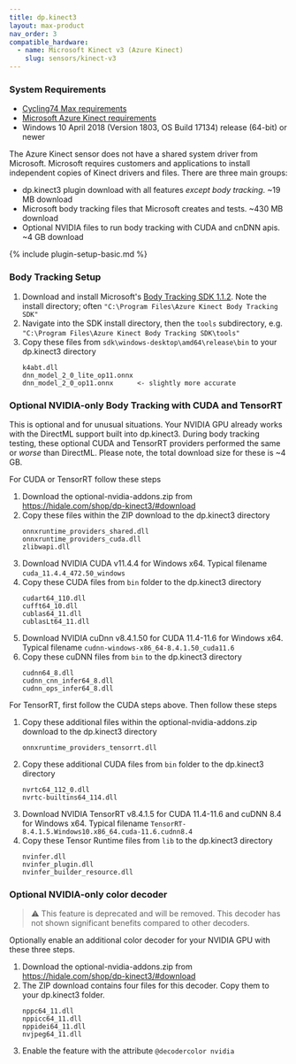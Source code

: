 ```yaml
---
title: dp.kinect3
layout: max-product
nav_order: 3
compatible_hardware:
  - name: Microsoft Kinect v3 (Azure Kinect)
    slug: sensors/kinect-v3
---
```


### System Requirements

* [Cycling74 Max requirements](https://cycling74.com/products/max)
* [Microsoft Azure Kinect requirements](https://docs.microsoft.com/en-us/azure/kinect-dk/system-requirements)
* Windows 10 April 2018 (Version 1803, OS Build 17134) release (64-bit) or newer

The Azure Kinect sensor does not have a shared system driver from Microsoft.
Microsoft requires customers and applications to install independent
copies of Kinect drivers and files. There are three main groups:

* dp.kinect3 plugin download with all features _except body tracking_. ~19 MB download
* Microsoft body tracking files that Microsoft creates and tests. ~430 MB download
* Optional NVIDIA files to run body tracking with CUDA and cnDNN apis. ~4 GB download

{% include plugin-setup-basic.md %}

### Body Tracking Setup

1. Download and install Microsoft's
   [Body Tracking SDK 1.1.2](https://docs.microsoft.com/en-us/azure/kinect-dk/body-sdk-download).
   Note the install directory; often `"C:\Program Files\Azure Kinect Body Tracking SDK"`
2. Navigate into the SDK install directory, then the `tools` subdirectory,
   e.g. `"C:\Program Files\Azure Kinect Body Tracking SDK\tools"`
3. Copy these files from `sdk\windows-desktop\amd64\release\bin` to your dp.kinect3 directory
   ```
   k4abt.dll
   dnn_model_2_0_lite_op11.onnx
   dnn_model_2_0_op11.onnx      <- slightly more accurate
   ```

### Optional NVIDIA-only Body Tracking with CUDA and TensorRT

This is optional and for unusual situations. Your NVIDIA GPU already
works with the DirectML support built into dp.kinect3.
During body tracking testing, these optional CUDA and TensorRT providers
performed the same or _worse_ than DirectML. Please note, the total
download size for these is ~4 GB.

For CUDA or TensorRT follow these steps

1. Download the optional-nvidia-addons.zip from <https://hidale.com/shop/dp-kinect3/#download>
2. Copy these files within the ZIP download to the dp.kinect3 directory
   ```
   onnxruntime_providers_shared.dll
   onnxruntime_providers_cuda.dll
   zlibwapi.dll
   ```
3. Download NVIDIA CUDA v11.4.4 for Windows x64. Typical filename `cuda_11.4.4_472.50_windows`
4. Copy these CUDA files from `bin` folder to the dp.kinect3 directory
   ```
   cudart64_110.dll
   cufft64_10.dll
   cublas64_11.dll
   cublasLt64_11.dll
   ```
5. Download NVIDIA cuDnn v8.4.1.50 for CUDA 11.4-11.6 for Windows x64. Typical filename `cudnn-windows-x86_64-8.4.1.50_cuda11.6`
6. Copy these cuDNN files from `bin` to the dp.kinect3 directory
   ```
   cudnn64_8.dll
   cudnn_cnn_infer64_8.dll
   cudnn_ops_infer64_8.dll
   ```

For TensorRT, first follow the CUDA steps above. Then follow these steps

1. Copy these additional files within the optional-nvidia-addons.zip download
   to the dp.kinect3 directory
   ```
   onnxruntime_providers_tensorrt.dll
   ```
2. Copy these additional CUDA files from `bin` folder to the dp.kinect3 directory
   ```
   nvrtc64_112_0.dll
   nvrtc-builtins64_114.dll
   ```
3. Download NVIDIA TensorRT v8.4.1.5 for CUDA 11.4-11.6 and cuDNN 8.4 for Windows x64.
   Typical filename `TensorRT-8.4.1.5.Windows10.x86_64.cuda-11.6.cudnn8.4`
4. Copy these Tensor Runtime files from `lib` to the dp.kinect3 directory
   ```
   nvinfer.dll
   nvinfer_plugin.dll
   nvinfer_builder_resource.dll
   ```

### Optional NVIDIA-only color decoder

> :warning: This feature is deprecated and will be removed.
> This decoder has not shown significant benefits compared to other decoders.

Optionally enable an additional color decoder for your NVIDIA GPU with these three steps.

1. Download the optional-nvidia-addons.zip from <https://hidale.com/shop/dp-kinect3/#download>
2. The ZIP download contains four files for this decoder. Copy them to your dp.kinect3 folder.
   ```
   nppc64_11.dll
   nppicc64_11.dll
   nppidei64_11.dll
   nvjpeg64_11.dll
   ```
3. Enable the feature with the attribute `@decodercolor nvidia`
